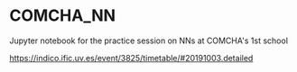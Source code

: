 # COMCHA_NN

Jupyter notebook for the practice session on NNs at COMCHA's 1st school

https://indico.ific.uv.es/event/3825/timetable/#20191003.detailed
